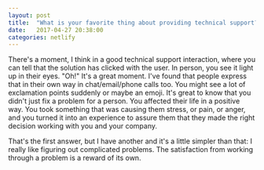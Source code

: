 ```yaml
---
layout: post
title:  "What is your favorite thing about providing technical support?"
date:   2017-04-27 20:38:00
categories: netlify
---
```


There's a moment, I think in a good technical support interaction, where you can tell that the solution has clicked with the user. In person, you see it light up in their eyes. "Oh!" It's a great moment. I've found that people express that in their own way in chat/email/phone calls too. You might see a lot of exclamation points suddenly or maybe an emoji. It's great to know that you didn't just fix a problem for a person. You affected their life in a positive way. You took something that was causing them stress, or pain, or anger, and you turned it into an experience to assure them that they made the right decision working with you and your company.

That's the first answer, but I have another and it's a little simpler than that: I really like figuring out complicated problems. The satisfaction from working through a problem is a reward of its own.
